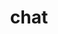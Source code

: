---
category: 4-letters
denotation: null
name: chat
reference_link: https://www.etymonline.com/word/chat
root_language: null
root_name: null
title: chat
type: free
word_sums:
- respelling: chat
  sum: 'Chat + '
---